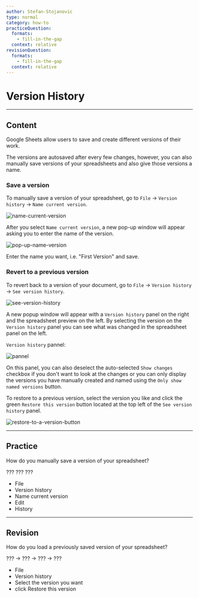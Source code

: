 ```yaml
---
author: Stefan-Stojanovic
type: normal
category: how-to
practiceQuestion:
  formats:
    - fill-in-the-gap
  context: relative
revisionQuestion:
  formats:
    - fill-in-the-gap
  context: relative
---
```


# Version History


---

## Content

Google Sheets allow users to save and create different versions of their work.

The versions are autosaved after every few changes, however, you can also manually save versions of your spreadsheets and also give those versions a name.

### Save a version

To manually save a version of your spreadsheet, go to `File` -> `Version history` -> `Name current version`.

![name-current-version](https://img.enkipro.com/743440eb2a7e5a7c8c5e1f8d2c6c02dd.png)

After you select `Name current version`, a new pop-up window will appear asking you to enter the name of the version.

![pop-up-name-version](https://img.enkipro.com/3c76815aa8e4c3df95693db9f2d7aa22.png)

Enter the name you want, i.e. "First Version" and save.

### Revert to a previous version

To revert back to a version of your document, go to `File` -> `Version history` -> `See version history`. 

![see-version-history](https://img.enkipro.com/971cf8e482985d5d9602ceffa2e7f61b.png)

A new popup window will appear with a `Version history` panel on the right and the spreadsheet preview on the left. By selecting the version on the `Version history` panel you can see what was changed in the spreadsheet panel on the left. 

`Version history` pannel:

![pannel](https://img.enkipro.com/693be8bad943d0548744f034285cee44.png)

On this panel, you can also deselect the auto-selected `Show changes` checkbox if you don't want to look at the changes or you can only display the versions you have manually created and named using the `Only show named versions` button.

To restore to a previous version, select the version you like and click the green `Restore this version` button located at the top left of the `See version history` panel.

![restore-to-a-version-button](https://img.enkipro.com/06fa5e26039c1c00ed4af1d98dd374be.png)


---

## Practice

How do you manually save a version of your spreadsheet?

???
???
???

- File
- Version history
- Name current version
- Edit
- History


---

## Revision

How do you load a previously saved version of your spreadsheet?

??? -> ??? -> ??? -> ???

- File 
- Version history 
- Select the version you want 
- click Restore this version
